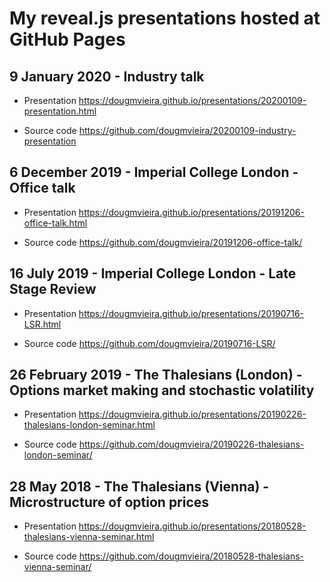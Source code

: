 # My reveal.js presentations hosted at GitHub Pages

## 9 January 2020 - Industry talk

- Presentation
https://dougmvieira.github.io/presentations/20200109-presentation.html

- Source code
https://github.com/dougmvieira/20200109-industry-presentation

## 6 December 2019 - Imperial College London - Office talk

- Presentation
https://dougmvieira.github.io/presentations/20191206-office-talk.html

- Source code
https://github.com/dougmvieira/20191206-office-talk/

## 16 July 2019 - Imperial College London - Late Stage Review

- Presentation
https://dougmvieira.github.io/presentations/20190716-LSR.html

- Source code
https://github.com/dougmvieira/20190716-LSR/

## 26 February 2019 - The Thalesians (London) - Options market making and stochastic volatility

- Presentation
https://dougmvieira.github.io/presentations/20190226-thalesians-london-seminar.html

- Source code
https://github.com/dougmvieira/20190226-thalesians-london-seminar/

## 28 May 2018 - The Thalesians (Vienna) - Microstructure of option prices

- Presentation
https://dougmvieira.github.io/presentations/20180528-thalesians-vienna-seminar.html

- Source code
https://github.com/dougmvieira/20180528-thalesians-vienna-seminar/
